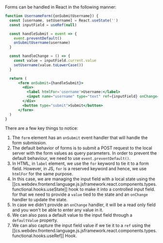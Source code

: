 
Forms can be handled in React in the following manner:

```jsx
function UsernameForm({onSubmitUsername}) {
  const [username, setUsername] = React.useState('')
  const inputField = useRef(null)

  const handleSubmit = event => {
    event.preventDefault()
    onSubmitUsername(username)
  }

  const handleChange = () => {
    const value = inputField.current.value
    setUsername(value.toLowerCase())
  }

  return (
      <form onSubmit={handleSubmit}>
        <div>
          <label htmlFor='username'>Username:</label>
          <input name="username" type="text" ref={inputField} onChange={handleChange} value={username}/>
        </div>
        <button type="submit">Submit</button>
      </form>
  )
}
```

There are a few key things to notice:

1. The `form` element has an `onSubmit` event handler that will handle the form submission.
2. The default behavior of forms is to submit a POST request to the local server with the form values as query parameters. In order to prevent the default behaviour, we need to use `event.preventDefault()`.
3. In HTML, in `label` element, we use the `for` keyword to tie it to a form field. However, in JS, `for` is a reserved keyword and hence, we use `htmlFor` for the same purpose.
4. In this case, we are managing the input field with a local state using the [[cs.webdev.frontend.language.js.jsframework.react.components.types.functional.hooks.useState]] hook to make it into a controlled input field. for that we need to provide a `value` tied to the state and an `onChange` handler to update the state.
5. In case we didn't provide an `onChange` handler, it will be a read only field and you won't be able to enter any value in it.
6. We can also pass a default value to the input field through a `defaultValue` property.
7. We can also capture the input field value if we tie it to a `ref` using the [[cs.webdev.frontend.language.js.jsframework.react.components.types.functional.hooks.useRef]] Hook.
